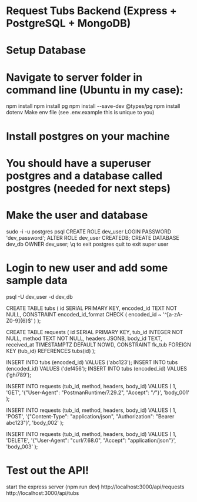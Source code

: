 # Request Tubs Backend (Express + PostgreSQL + MongoDB)

# Setup Database

# Navigate to server folder in command line (Ubuntu in my case):
npm install
npm install pg
npm install --save-dev @types/pg
npm install dotenv
Make env file (see .env.example this is unique to you)

# Install postgres on your machine
# You should have a superuser postgres and a database called postgres (needed for next steps)

# Make the user and database
sudo -i -u postgres 
psql 
CREATE ROLE dev_user LOGIN PASSWORD 'dev_password';
ALTER ROLE dev_user CREATEDB;
CREATE DATABASE dev_db OWNER dev_user;
\q to exit postgres
quit to exit super user

# Login to new user and add some sample data
psql -U dev_user -d dev_db

CREATE TABLE tubs (
  id SERIAL PRIMARY KEY,
  encoded_id TEXT NOT NULL,
  CONSTRAINT encoded_id_format CHECK (
    encoded_id ~ '^[a-zA-Z0-9]{6}$'
  )
);

CREATE TABLE requests (
  id SERIAL PRIMARY KEY,
  tub_id INTEGER NOT NULL,
  method TEXT NOT NULL,
  headers JSONB,
  body_id TEXT,
  received_at TIMESTAMPTZ DEFAULT NOW(),
  CONSTRAINT fk_tub FOREIGN KEY (tub_id) REFERENCES tubs(id)
);


INSERT INTO tubs (encoded_id) VALUES ('abc123');
INSERT INTO tubs (encoded_id) VALUES ('def456');
INSERT INTO tubs (encoded_id) VALUES ('ghi789');


INSERT INTO requests (tub_id, method, headers, body_id)
VALUES (
  1,
  'GET',
  '{"User-Agent": "PostmanRuntime/7.29.2", "Accept": "*/*"}',
  'body_001'
);

INSERT INTO requests (tub_id, method, headers, body_id)
VALUES (
  1,
  'POST',
  '{"Content-Type": "application/json", "Authorization": "Bearer abc123"}',
  'body_002'
);

INSERT INTO requests (tub_id, method, headers, body_id)
VALUES (
  1,
  'DELETE',
  '{"User-Agent": "curl/7.68.0", "Accept": "application/json"}',
  'body_003'
);

# Test out the API!
start the express server (npm run dev)
http://localhost:3000/api/requests
http://localhost:3000/api/tubs